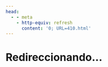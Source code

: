 ```yaml
---
head:
  - - meta
    - http-equiv: refresh
      content: '0; URL=410.html'
---
```


# Redireccionando...

